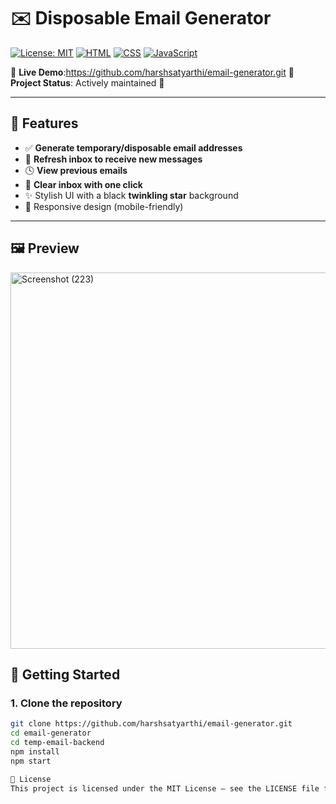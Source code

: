 # ✉️ Disposable Email Generator

[![License: MIT](https://img.shields.io/badge/License-MIT-green.svg)](LICENSE)
[![HTML](https://img.shields.io/badge/HTML5-%23E34F26.svg?&logo=html5&logoColor=white)]()
[![CSS](https://img.shields.io/badge/CSS3-%231572B6.svg?&logo=css3&logoColor=white)]()
[![JavaScript](https://img.shields.io/badge/JavaScript-%23F7DF1E.svg?&logo=javascript&logoColor=black)]()

🔗 **Live Demo**:https://github.com/harshsatyarthi/email-generator.git
📂 **Project Status**: Actively maintained 🚀

---

## 🌟 Features
 
- ✅ **Generate temporary/disposable email addresses**
- 📩 **Refresh inbox to receive new messages**
- 🕓 **View previous emails**
- 🧹 **Clear inbox with one click**
- ✨ Stylish UI with a black **twinkling star** background
- 📱 Responsive design (mobile-friendly)

---

## 🖼️ Preview
<img width="1366" height="602" alt="Screenshot (223)" src="https://github.com/user-attachments/assets/c463267b-ec9c-4a84-b29d-5e658a9558ed" />

## 🚀 Getting Started

### 1. Clone the repository

```bash
git clone https://github.com/harshsatyarthi/email-generator.git
cd email-generator
cd temp-email-backend
npm install
npm start

📄 License
This project is licensed under the MIT License — see the LICENSE file for details.
